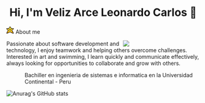 <div align="center">
  <h1>Hi, I'm Veliz Arce Leonardo Carlos 👋</h1>
</div> 

<div style="margin-bottom:10px;">
  <img src="./star.gif" style="width:20px; height:20px; object-fit:cover" />
  About me
</div>

<p>
  <img src="coding-typing.gif" align="right" style="object-fit:cover; width:200px; height:200px border-radius:40px;"/>
Passionate about software development and technology, I enjoy teamwork and helping others overcome challenges. Interested in art and swimming, I learn quickly and communicate effectively, always looking for opportunities to collaborate and grow with others.
</p>

<ul>
  <ol>Bachiller en ingenieria de sistemas e informatica en la Universidad Continental - Peru</ol>
  <ol></ol>
  
</ul>

![Anurag's GitHub stats](https://github-readme-stats.vercel.app/api?username=SirBolita&show=reviews,discussions_started,discussions_answered,prs_merged,prs_merged_percentage)
